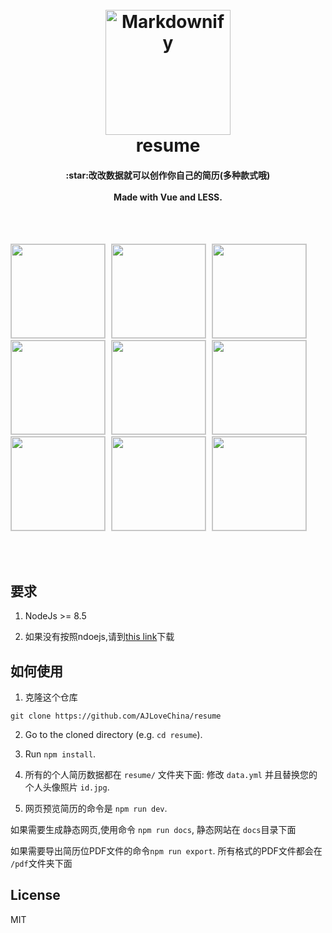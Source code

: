 <h1 align="center">
  <br>
    <a href="https://github.com/AJLoveChina/resume">
  <img src="src/assets/logo.png" alt="Markdownify" width="200"></a>
  <br>
  resume
  <br>
</h1>


<h4 align="center">
  :star:改改数据就可以创作你自己的简历(多种款式哦)
  <br><br>
  Made with Vue and LESS.
</h4>

<br>
<br>

<p align="left">
<img src="src/assets/preview/resume-creative.png" width="150" style="margin-right:5px; border: 1px solid #ccc;" />
<img src="src/assets/preview/resume-purple.png" width="150" style="margin-right:5px; border: 1px solid #ccc;" />
<img src="src/assets/preview/resume-side-bar-rtl.png" width="150" style="margin-right:5px; border: 1px solid #ccc;" />
<img src="src/assets/preview/resume-left-right-rtl.png" width="150" style="margin-right:5px; border: 1px solid #ccc;" />
<img src="src/assets/preview/resume-material-dark.png" width="150" style="margin-right:5px; border: 1px solid #ccc;" />
<img src="src/assets/preview/resume-left-right.png" width="150" style="margin-right:5px; border: 1px solid #ccc;" />
<img src="src/assets/preview/resume-side-bar.png" width="150" style="margin-right:5px; border: 1px solid #ccc;" />
<img src="src/assets/preview/resume-oblique.png" width="150" style="margin-right:5px; border: 1px solid #ccc;" />
<img src="src/assets/preview/resume-cool.png" width="150" style="margin-right:5px; border: 1px solid #ccc;" />
</p>

<br>
<br>

## 要求

1. NodeJs >= 8.5

2. 如果没有按照ndoejs,请到[this link](https://nodejs.org/en/download/)下载

## 如何使用

1. 克隆这个仓库
```
git clone https://github.com/AJLoveChina/resume
```

2. Go to the cloned directory (e.g. `cd resume`).

3. Run `npm install`.

4. 所有的个人简历数据都在 `resume/` 文件夹下面: 修改 `data.yml` 并且替换您的个人头像照片 `id.jpg`.

5. 网页预览简历的命令是 `npm run dev`.

如果需要生成静态网页,使用命令 `npm run docs`, 静态网站在 `docs`目录下面

如果需要导出简历位PDF文件的命令`npm run export`. 所有格式的PDF文件都会在 `/pdf`文件夹下面



## License
MIT
